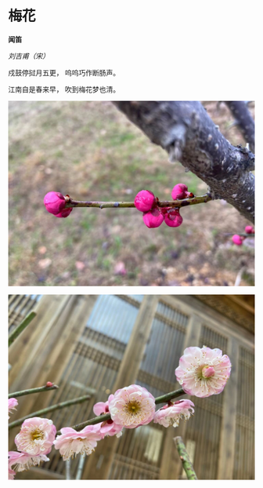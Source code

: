 # 梅花

**闻笛**    

*刘吉甫（宋）*    

戍鼓停挝月五更， 呜呜巧作断肠声。    

江南自是春来早， 吹到梅花梦也清。    

![](./assets/wintersweet.jpg)    

![](./assets/wintersweet2.jpg)